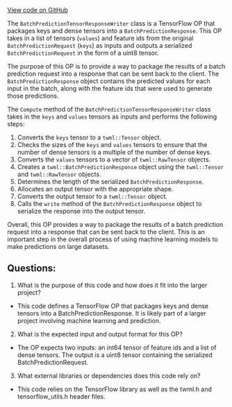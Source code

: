 [View code on GitHub](https://github.com/misbahsy/the-algorithm/twml/libtwml/src/ops/batch_prediction_tensor_response_writer.cpp)

The `BatchPredictionTensorResponseWriter` class is a TensorFlow OP that packages keys and dense tensors into a `BatchPredictionResponse`. This OP takes in a list of tensors (`values`) and feature ids from the original `BatchPredictionRequest` (`keys`) as inputs and outputs a serialized `BatchPredictionRequest` in the form of a uint8 tensor.

The purpose of this OP is to provide a way to package the results of a batch prediction request into a response that can be sent back to the client. The `BatchPredictionResponse` object contains the predicted values for each input in the batch, along with the feature ids that were used to generate those predictions.

The `Compute` method of the `BatchPredictionTensorResponseWriter` class takes in the `keys` and `values` tensors as inputs and performs the following steps:

1. Converts the `keys` tensor to a `twml::Tensor` object.
2. Checks the sizes of the `keys` and `values` tensors to ensure that the number of dense tensors is a multiple of the number of dense keys.
3. Converts the `values` tensors to a vector of `twml::RawTensor` objects.
4. Creates a `twml::BatchPredictionResponse` object using the `twml::Tensor` and `twml::RawTensor` objects.
5. Determines the length of the serialized `BatchPredictionResponse`.
6. Allocates an output tensor with the appropriate shape.
7. Converts the output tensor to a `twml::Tensor` object.
8. Calls the `write` method of the `BatchPredictionResponse` object to serialize the response into the output tensor.

Overall, this OP provides a way to package the results of a batch prediction request into a response that can be sent back to the client. This is an important step in the overall process of using machine learning models to make predictions on large datasets.
## Questions: 
 1. What is the purpose of this code and how does it fit into the larger project?
- This code defines a TensorFlow OP that packages keys and dense tensors into a BatchPredictionResponse. It is likely part of a larger project involving machine learning and prediction.

2. What is the expected input and output format for this OP?
- The OP expects two inputs: an int64 tensor of feature ids and a list of dense tensors. The output is a uint8 tensor containing the serialized BatchPredictionRequest.

3. What external libraries or dependencies does this code rely on?
- This code relies on the TensorFlow library as well as the twml.h and tensorflow_utils.h header files.